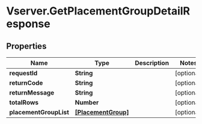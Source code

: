 # Vserver.GetPlacementGroupDetailResponse

## Properties
Name | Type | Description | Notes
------------ | ------------- | ------------- | -------------
**requestId** | **String** |  | [optional] 
**returnCode** | **String** |  | [optional] 
**returnMessage** | **String** |  | [optional] 
**totalRows** | **Number** |  | [optional] 
**placementGroupList** | [**[PlacementGroup]**](PlacementGroup.md) |  | [optional] 


